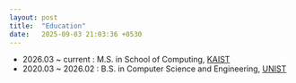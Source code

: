 ```yaml
---
layout: post
title:  "Education"
date:   2025-09-03 21:03:36 +0530
---
```

- 2026.03 ~ current : M.S. in School of Computing, [KAIST][cskaist] 
- 2020.03 ~ 2026.02 : B.S. in Computer Science and Engineering, [UNIST][csunist]

[cskaist]: https://cs.kaist.ac.kr
[csunist]: https://cse.unist.ac.kr/
